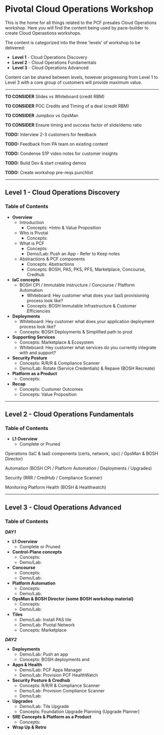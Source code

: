 # Pivotal Cloud Operations Workshop

This is the home for all things related to the PCF presales Cloud Operations workshop. Here you will find the content being used by pace-builder to create Cloud Operastions workshops.

The content is categorized into the three 'levels' of workshop to be delivered:
- __Level 1__ - Cloud Operations Discovery
- __Level 2__ - Cloud Operations Fundamentals
- __Level 3__ - Cloud Operations Advanced

Content can be shared between levels, however progressing from Level 1 to Level 3 with a core group of customers will provide maximum value.

---

**TO CONSIDER** Slides vs Whiteboard (credit RBM)

**TO CONSIDER** POC Credits and Timing of a deal (credit RBM)

**TO CONSIDER** Jumpbox vs OpsMan

**TO CONSIDER** Ensure timing and success factor of slide/demo ratio

**TODO:** Interview 2-3 customers for feedback

**TODO:** Feedback from PA team on existing content

**TODO:** Condense S1P video notes for customer insights

**TODO:** Build Dev & start creating demos

**TODO:** Create workshop pre-reqs punchlist

---

## Level 1 - Cloud Operations Discovery
### Table of Contents
- __Overview__
  - Introduction
    - Concepts: *Intro & Value Proposition
  - Who is Pivotal
    - Concepts:
  - What is PCF
    - Concepts:
    - Demo/Lab: Push an App - Refer to Keep notes
  - Abstractions & PCF components
    - Concepts: Abstractions
    - Concepts: BOSH, PAS, PKS, PFS, Marketplace, Concourse, Credhub
- __IaC concepts__
  - BOSH CPI / Immutable instructure / Concourse / Platform Automation
    - Whiteboard: Hey customer what does your IaaS provisioning process look like?
    - Concepts: BOSH Immutable Infrastructure & Customer Efficiencies
- __Deployments__
  - Whiteboard: Hey customer what does your application deployment process look like?
  - Concepts: BOSH Deployments & Simplified path to prod
- __Supporting Services__
  - Concepts: Marketplace & Ecosystem
  - Whiteboard: Hey customer what services do you currently integrate with and support?
- __Security Posture__
  - Concepts: R/R/R & Compliance Scanner
  - Demo/Lab: Rotate (Service Credentials) & Repave (BOSH Recreate)
- __Platform as a Product__
  - Concepts:
- __Recap__
  - Concepts: Customer Outcomes
  - Concepts: Value Proposition

---

## Level 2 - Cloud Operations Fundamentals
### Table of Contents
- __L1 Overview__
  - Complete or Pruned

Operations (IaC & IaaS components (certs, network, vpc) / OpsMan & BOSH Director)

Automation (BOSH CPI / Platform Automation / Deployments / Upgrades)

Security (RRR / CredHub / Compliance Scanner)

Monitoring Platform Health (BOSH & Healthwatch)

---

## Level 3 - Cloud Operations Advanced
### Table of Contents
__*DAY1*__
- __L1 Overview__
  - Complete or Pruned
- __Control-Plane concepts__
  - Concepts:
  - Demo/Lab:
- __Concourse__
  - Concepts:
  - Demo/Lab:
- __Platform Automation__
  - Concepts:
  - Demo/Lab:
- __OpsMan & BOSH Director (some BOSH workshop material)__
  - Concepts:
  - Demo/Lab:
- __Tiles__
  - Demo/Lab: Install PAS tile
  - Demo/Lab: Pivotal Network
  - Concepts: Marketplace

__*DAY2*__
- __Deployments__
  - Demo/Lab: Push an app
  - Concepts: BOSH deployments and
- __Apps & Health__
  - Demo/Lab: PCF Apps Manager
  - Demo/Lab: Provision PCF HealthWatch
- __Security Posture & Credhub__
  - Concepts: R/R/R & Compliance Scanner
  - Demo/Lab: Provision Compliance Scanner
  - Demo/Lab:
- __Upgrades__
  - Demo/Lab: Tile Upgrade
  - Concepts: Foundation Upgrade Planning (Upgrade Planner)
- __SRE Concepts & Platform as a Product__
  - Concepts:
- __Wrap Up & Retro__
